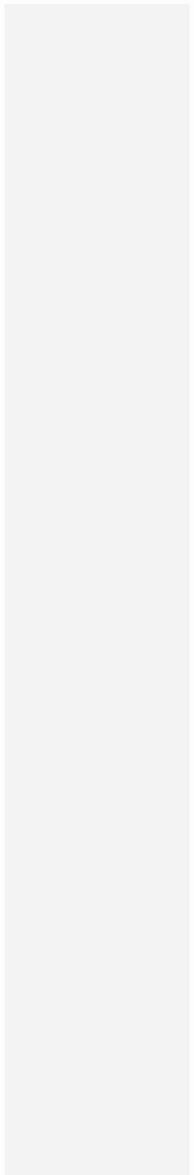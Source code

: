 <!DOCTYPE html>
<html lang="en">
<head>
    <meta charset="UTF-8">
    <meta name="viewport" content="width=device-width, initial-scale=1.0">
    <title>The World is Yours</title>
    <style>
        body {
            font-family: Arial, sans-serif;
            text-align: center;
            margin-top: 20%;
            overflow: hidden; /* Hides overflow text if it moves off the screen */
            background-color: #f3f3f3;
        }

        h1 {
            font-size: 50px;
            color: #4CAF50;
            animation: moveWords 20s infinite alternate; /* Slower movement */
        }

        @keyframes moveWords {
            0% {
                transform: translateX(100%); /* Start from the right */
            }
            50% {
                transform: translateX(-100%); /* Move to the left */
            }
            100% {
                transform: translateX(100%); /* Return to the right */
            }
        }
    </style>
</head>
<body>
    <h1>The World is Yours</h1>
</body>
</html>



